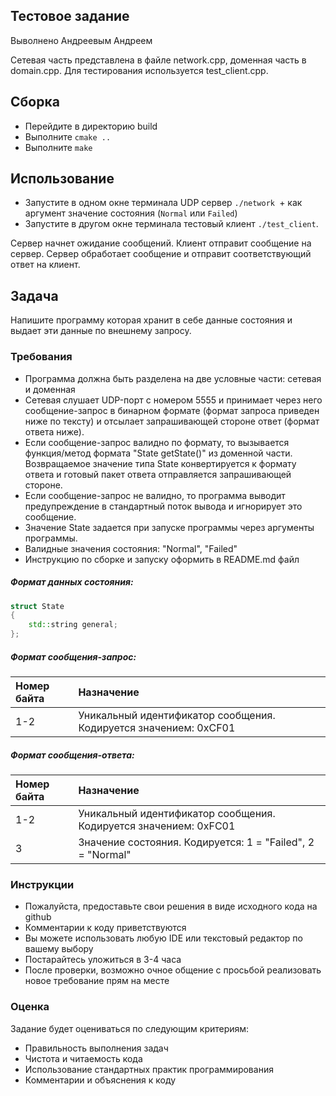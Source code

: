 ## Тестовое задание 
Выволнено Андреевым Андреем

Сетевая часть представлена в файле network.cpp, доменная часть в domain.cpp. Для тестирования используется test_client.cpp.

## Сборка
- Перейдите в директорию build
- Выполните `cmake ..`
- Выполните `make`

## Использование
- Запустите в одном окне терминала UDP сервер `./network `+ как аргумент значение состояния (`Normal` или `Failed`)
- Запустите в другом окне терминала тестовый клиент `./test_client`.

Сервер начнет ожидание сообщений. Клиент отправит сообщение на сервер. Сервер обработает сообщение и отправит соответствующий ответ на клиент.

## Задача

Напишите программу которая хранит в себе данные состояния и выдает эти данные по внешнему запросу.

### Требования

- Программа должна быть разделена на две условные части: сетевая и доменная
- Сетевая слушает UDP-порт с номером 5555 и принимает через него сообщение-запрос в бинарном формате (формат запроса приведен ниже по тексту) и отсылает запрашивающей стороне ответ (формат ответа ниже). 
- Если сообщение-запрос валидно по формату, то вызывается функция/метод формата "State getState()" из доменной части. Возвращаемое значение типа State конвертируется к формату ответа и готовый пакет ответа отправляется запрашивающей стороне.
- Если сообщение-запрос не валидно, то программа выводит предупреждение в стандартный поток вывода и игнорирует это сообщение.
- Значение State задается при запуске программы через аргументы программы. 
- Валидные значения состояния: "Normal", "Failed"
- Инструкцию по сборке и запуску оформить в README.md файл

##### Формат данных состояния:
```cpp
struct State
{
    std::string general;
};
```

##### Формат сообщения-запрос:
| Номер байта | Назначение                                                       |
| :--         | :--                                                              |
| 1-2         | Уникальный идентификатор сообщения. Кодируется значением: 0xCF01 |


##### Формат сообщения-ответа:
| Номер байта | Назначение                                                       |
| :--         | :--                                                              |
| 1-2         | Уникальный идентификатор сообщения. Кодируется значением: 0xFC01 |
| 3           | Значение состояния. Кодируется: 1 = "Failed", 2 = "Normal"       |


### Инструкции

- Пожалуйста, предоставьте свои решения в виде исходного кода на github
- Комментарии к коду приветствуются
- Вы можете использовать любую IDE или текстовый редактор по вашему выбору
- Постарайтесь уложиться в 3-4 часа
- После проверки, возможно очное общение c просьбой реализовать новое требование прям на месте

### Оценка

Задание будет оцениваться по следующим критериям:

- Правильность выполнения задач
- Чистота и читаемость кода
- Использование стандартных практик программирования
- Комментарии и объяснения к коду
